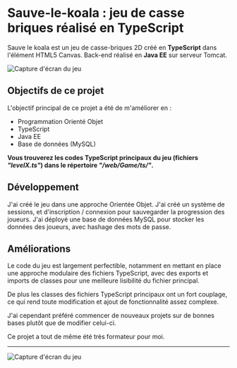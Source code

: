 # Sauve-le-koala : jeu de casse briques réalisé en TypeScript

Sauve le koala est un jeu de casse-briques 2D créé en **TypeScript** dans l'élément HTML5 Canvas.
Back-end réalisé en **Java EE** sur serveur Tomcat.


![Capture d'écran du jeu](https://webcomet.fr/sauve-le-koala/capture_jeu_horizontale.png)



## Objectifs de ce projet

L'objectif principal de ce projet a été de m'améliorer en : 
* Programmation Orienté Objet
* TypeScript
* Java EE
* Base de données (MySQL)

**Vous trouverez les codes TypeScript principaux du jeu (fichiers *"levelX.ts"*) dans le répertoire *"/web/Game/ts/"*.**



## Développement

J'ai créé le jeu dans une approche Orientée Objet. J'ai créé un système de sessions, et d'inscription / connexion pour sauvegarder la progression des joueurs. J'ai déployé une base de données MySQL pour stocker les données des joueurs, avec hashage des mots de passe.




## Améliorations

Le code du jeu est largement perfectible, notamment en mettant en place une approche modulaire des fichiers TypeScript, avec des exports et imports de classes pour une meilleure lisibilité du fichier principal.

De plus les classes des fichiers TypeScript principaux ont un fort couplage, ce qui rend toute modification et ajout de fonctionnalité assez complexe.

J'ai cependant préféré commencer de nouveaux projets sur de bonnes bases plutôt que de modifier celui-ci.

Ce projet a tout de même été très formateur pour moi.

--------------------------------

![Capture d'écran du jeu](https://webcomet.fr/sauve-le-koala/capture_jeu.png)
